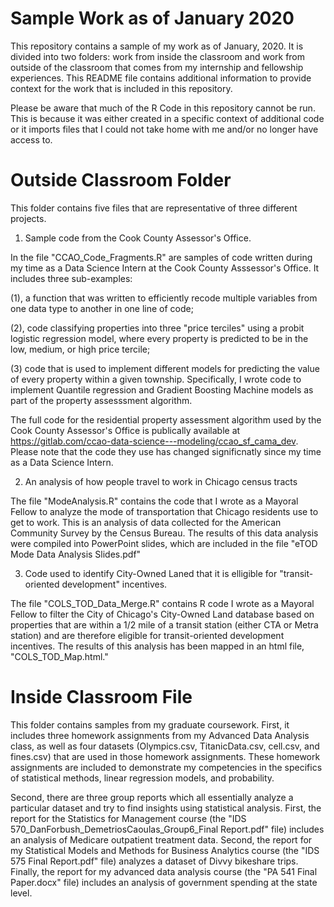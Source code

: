 # Sample Work as of January 2020

This repository contains a sample of my work as of January, 2020. It is divided into two folders: work from inside the classroom and work from outside of the classroom that comes from my internship and fellowship experiences. This README file contains additional information to provide context for the work that is included in this repository. 

Please be aware that much of the R Code in this repository cannot be run. This is because it was either created in a specific context of additional code or it imports files that I could not take home with me and/or no longer have access to. 

# Outside Classroom Folder

This folder contains five files that are representative of three different projects. 

1. Sample code from the Cook County Assessor's Office.

In the file "CCAO_Code_Fragments.R" are samples of code written during my time as a Data Science Intern at the Cook County Asssessor's Office. It includes three sub-examples: 

(1), a function that was written to efficiently recode multiple variables from one data type to another in one line of code; 

(2), code classifying properties into three "price terciles" using a probit logistic regression model, where every property is predicted to be in the low, medium, or high price tercile; 

(3) code that is used to implement different models for predicting the value of every property within a given township. Specifically, I wrote code to implement Quantile regression and Gradient Boosting Machine models as part of the property assesssment algorithm.

The full code for the residential property assessment algorithm used by the Cook County Assessor's Office is publically available at https://gitlab.com/ccao-data-science---modeling/ccao_sf_cama_dev. Please note that the code they use has changed significnatly since my time as a Data Science Intern.

2. An analysis of how people travel to work in Chicago census tracts

The file "ModeAnalysis.R" contains the code that I wrote as a Mayoral Fellow to analyze the mode of transportation that Chicago residents use to get to work. This is an analysis of data collected for the American Community Survey by the Census Bureau. The results of this data analysis were compiled into PowerPoint slides, which are included in the file "eTOD Mode Data Analysis Slides.pdf"

3. Code used to identify City-Owned Laned that it is elligible for "transit-oriented development" incentives. 

The file "COLS_TOD_Data_Merge.R" contains R code I wrote as a Mayoral Fellow to filter the City of Chicago's City-Owned Land database based on properties that are within a 1/2 mile of a transit station (either CTA or Metra station) and are therefore eligible for transit-oriented development incentives. The results of this analysis has been mapped in an html file, "COLS_TOD_Map.html."

# Inside Classroom File

This folder contains samples from my graduate coursework. First, it includes three homework assignments from my Advanced Data Analysis class, as well as four datasets (Olympics.csv, TitanicData.csv, cell.csv, and fines.csv) that are used in those homework assignments. These homework assignments are included to demonstrate my competencies in the specifics of statistical methods, linear regression models, and probability.  

Second, there are three group reports which all essentially analyze a particular dataset and try to find insights using statistical analysis. First, the report for the Statistics for Management course (the "IDS 570_DanForbush_DemetriosCaoulas_Group6_Final Report.pdf" file) includes an analysis of Medicare outpatient treatment data. Second, the report for my Statistical Models and Methods for Business Analytics course (the "IDS 575 Final Report.pdf" file) analyzes a dataset of Divvy bikeshare trips. Finally, the report for my advanced data analysis course (the "PA 541 Final Paper.docx" file) includes an analysis of government spending at the state level. 
